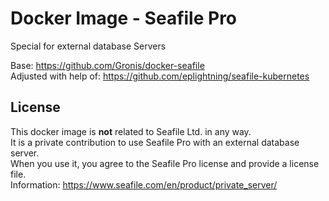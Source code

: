 # Docker Image - Seafile Pro

Special for external database Servers

Base: https://github.com/Gronis/docker-seafile  
Adjusted with help of: https://github.com/eplightning/seafile-kubernetes  

## License

This docker image is **not** related to Seafile Ltd. in any way.  
It is a private contribution to use Seafile Pro with an external database server.  
When you use it, you agree to the Seafile Pro license and provide a license file.  
Information: https://www.seafile.com/en/product/private_server/
